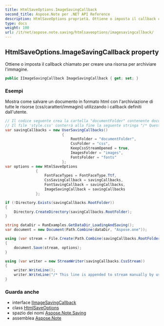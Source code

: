 ```yaml
---
title: HtmlSaveOptions.ImageSavingCallback
second_title: Aspose.Note per .NET API Reference
description: HtmlSaveOptions proprietà. Ottiene o imposta il callback chiamato per creare una risorsa per archiviare limmagine.
type: docs
weight: 100
url: /it/net/aspose.note.saving/htmlsaveoptions/imagesavingcallback/
---
```

## HtmlSaveOptions.ImageSavingCallback property

Ottiene o imposta il callback chiamato per creare una risorsa per archiviare l'immagine.

```csharp
public IImageSavingCallback ImageSavingCallback { get; set; }
```

### Esempi

Mostra come salvare un documento in formato html con l'archiviazione di tutte le risorse (css/caratteri/immagini) utilizzando i callback definiti dall'utente.

```csharp
// Il codice seguente crea la cartella "documentFolder" contenente document.html, la cartella "css" con il file "style.css", la cartella "images" con le immagini e la cartella "fonts" con i caratteri.
// Il file 'style.css' conterrà alla fine la seguente stringa "/* Questa riga viene aggiunta allo streaming manualmente dall'utente */"
var savingCallbacks = new UserSavingCallbacks()
                          {
                              RootFolder = "documentFolder",
                              CssFolder = "css",
                              KeepCssStreamOpened = true,
                              ImagesFolder = "images",
                              FontsFolder = "fonts"
                          };
var options = new HtmlSaveOptions
              {
                  FontFaceTypes = FontFaceType.Ttf,
                  CssSavingCallback = savingCallbacks,
                  FontSavingCallback = savingCallbacks,
                  ImageSavingCallback = savingCallbacks
              };

if (!Directory.Exists(savingCallbacks.RootFolder))
{
    Directory.CreateDirectory(savingCallbacks.RootFolder);
}

string dataDir = RunExamples.GetDataDir_LoadingAndSaving();
var document = new Document(Path.Combine(dataDir, "Aspose.one"));

using (var stream = File.Create(Path.Combine(savingCallbacks.RootFolder, "document.html")))
{
    document.Save(stream, options);
}

using (var writer = new StreamWriter(savingCallbacks.CssStream))
{
    writer.WriteLine();
    writer.WriteLine("/* This line is appended to stream manually by user */");
}
```

### Guarda anche

* interface [IImageSavingCallback](../../../aspose.note.saving.html/iimagesavingcallback/)
* class [HtmlSaveOptions](../)
* spazio dei nomi [Aspose.Note.Saving](../../htmlsaveoptions/)
* assemblea [Aspose.Note](../../../)


